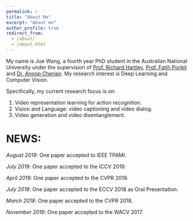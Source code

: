 ```yaml
---
permalink: /
title: "About Me"
excerpt: "About me"
author_profile: true
redirect_from: 
  - /about/
  - /about.html
---
```


My name is Jue Wang, a fourth year PhD student in the Australian National University under  the supervision of [Prof. Richard Hartley](http://users.cecs.anu.edu.au/~hartley/), [Prof. Fatih Porikli](http://www.porikli.com) and [Dr. Anoop Cherian](http://users.cecs.anu.edu.au/~cherian/). My research interest is Deep Learning and Computer Vision. 

Specifically, my current research focus is on:
1. Video representation learning for action recognition.
2. Vision and Language: video captioning  and video dialog.
3. Video generation and video disentanglement.


NEWS:
======
*August 2019*: One paper accepted to IEEE TPAMI.

*July 2019*: One paper accepted to the ICCV 2019.

*April 2019*: One paper accepted to the CVPR 2019.

*July 2018*: One paper accepted to the ECCV 2018 as Oral Presentation.

*March 2018*: One paper accepted to the CVPR 2018.

*November 2016*: One paper accepted to the WACV 2017.